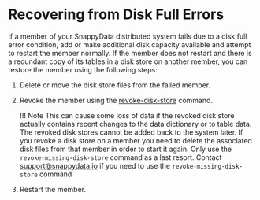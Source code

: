 <a id="recovering_from_disk_full_errors"></a>

# Recovering from Disk Full Errors

If a member of your SnappyData distributed system fails due to a disk full error condition, add or make additional disk capacity available and attempt to restart the member normally. If the member does not restart and there is a redundant copy of its tables in a disk store on another member, you can restore the member using the following steps:

1.  Delete or move the disk store files from the failed member.
<!--  Use the [list-missing-disk-stores](../reference/command_line_utilities/store-list-missing-disk-stores.md) snappy-shell command to identify any missing data. You may need to manually restore this data.-->

2.  Revoke the member using the [revoke-disk-store](../reference/command_line_utilities/store-revoke-missing-disk-stores.md) command.

	!!! Note
		This can cause some loss of data if the revoked disk store actually contains recent changes to the data dictionary or to table data. The revoked disk stores cannot be added back to the system later. If you revoke a disk store on a member you need to delete the associated disk files from that member in order to start it again. Only use the `revoke-missing-disk-store` command as a last resort.  Contact [support@snappydata.io](mailto:suppport@snappydata.io) if you need to use the `revoke-missing-disk-store` command

3.  Restart the member.
